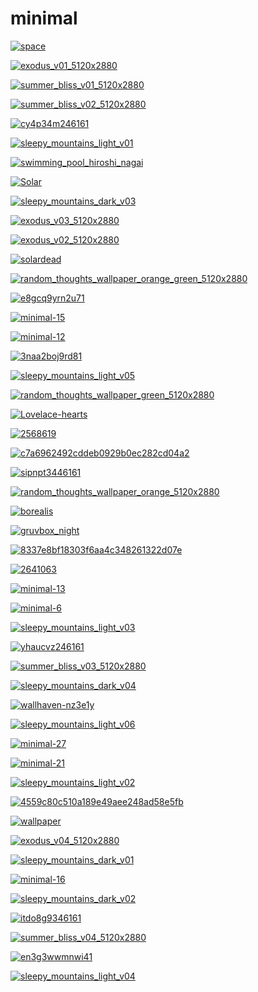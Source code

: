 # minimal

<a href="space.jpg"><img alt="space" src="space.jpg"></a>

<a href="exodus_v01_5120x2880.png"><img alt="exodus_v01_5120x2880" src="exodus_v01_5120x2880.png"></a>

<a href="summer_bliss_v01_5120x2880.png"><img alt="summer_bliss_v01_5120x2880" src="summer_bliss_v01_5120x2880.png"></a>

<a href="summer_bliss_v02_5120x2880.png"><img alt="summer_bliss_v02_5120x2880" src="summer_bliss_v02_5120x2880.png"></a>

<a href="cy4p34m246161.jpg"><img alt="cy4p34m246161" src="cy4p34m246161.jpg"></a>

<a href="sleepy_mountains_light_v01.png"><img alt="sleepy_mountains_light_v01" src="sleepy_mountains_light_v01.png"></a>

<a href="swimming_pool_hiroshi_nagai.jpg"><img alt="swimming_pool_hiroshi_nagai" src="swimming_pool_hiroshi_nagai.jpg"></a>

<a href="Solar.jpg"><img alt="Solar" src="Solar.jpg"></a>

<a href="sleepy_mountains_dark_v03.png"><img alt="sleepy_mountains_dark_v03" src="sleepy_mountains_dark_v03.png"></a>

<a href="exodus_v03_5120x2880.png"><img alt="exodus_v03_5120x2880" src="exodus_v03_5120x2880.png"></a>

<a href="exodus_v02_5120x2880.png"><img alt="exodus_v02_5120x2880" src="exodus_v02_5120x2880.png"></a>

<a href="solardead.jpg"><img alt="solardead" src="solardead.jpg"></a>

<a href="random_thoughts_wallpaper_orange_green_5120x2880.png"><img alt="random_thoughts_wallpaper_orange_green_5120x2880" src="random_thoughts_wallpaper_orange_green_5120x2880.png"></a>

<a href="e8gcq9yrn2u71.jpg"><img alt="e8gcq9yrn2u71" src="e8gcq9yrn2u71.jpg"></a>

<a href="minimal-15.png"><img alt="minimal-15" src="minimal-15.png"></a>

<a href="minimal-12.jpg"><img alt="minimal-12" src="minimal-12.jpg"></a>

<a href="3naa2boj9rd81.png"><img alt="3naa2boj9rd81" src="3naa2boj9rd81.png"></a>

<a href="sleepy_mountains_light_v05.png"><img alt="sleepy_mountains_light_v05" src="sleepy_mountains_light_v05.png"></a>

<a href="random_thoughts_wallpaper_green_5120x2880.png"><img alt="random_thoughts_wallpaper_green_5120x2880" src="random_thoughts_wallpaper_green_5120x2880.png"></a>

<a href="Lovelace-hearts.png"><img alt="Lovelace-hearts" src="Lovelace-hearts.png"></a>

<a href="2568619.jpg"><img alt="2568619" src="2568619.jpg"></a>

<a href="c7a6962492cddeb0929b0ec282cd04a2.jpg"><img alt="c7a6962492cddeb0929b0ec282cd04a2" src="c7a6962492cddeb0929b0ec282cd04a2.jpg"></a>

<a href="sipnpt3446161.jpg"><img alt="sipnpt3446161" src="sipnpt3446161.jpg"></a>

<a href="random_thoughts_wallpaper_orange_5120x2880.png"><img alt="random_thoughts_wallpaper_orange_5120x2880" src="random_thoughts_wallpaper_orange_5120x2880.png"></a>

<a href="borealis.png"><img alt="borealis" src="borealis.png"></a>

<a href="gruvbox_night.png"><img alt="gruvbox_night" src="gruvbox_night.png"></a>

<a href="8337e8bf18303f6aa4c348261322d07e.jpg"><img alt="8337e8bf18303f6aa4c348261322d07e" src="8337e8bf18303f6aa4c348261322d07e.jpg"></a>

<a href="2641063.png"><img alt="2641063" src="2641063.png"></a>

<a href="minimal-13.jpg"><img alt="minimal-13" src="minimal-13.jpg"></a>

<a href="minimal-6.jpg"><img alt="minimal-6" src="minimal-6.jpg"></a>

<a href="sleepy_mountains_light_v03.png"><img alt="sleepy_mountains_light_v03" src="sleepy_mountains_light_v03.png"></a>

<a href="yhaucvz246161.jpg"><img alt="yhaucvz246161" src="yhaucvz246161.jpg"></a>

<a href="summer_bliss_v03_5120x2880.png"><img alt="summer_bliss_v03_5120x2880" src="summer_bliss_v03_5120x2880.png"></a>

<a href="sleepy_mountains_dark_v04.png"><img alt="sleepy_mountains_dark_v04" src="sleepy_mountains_dark_v04.png"></a>

<a href="wallhaven-nz3e1y.png"><img alt="wallhaven-nz3e1y" src="wallhaven-nz3e1y.png"></a>

<a href="sleepy_mountains_light_v06.png"><img alt="sleepy_mountains_light_v06" src="sleepy_mountains_light_v06.png"></a>

<a href="minimal-27.png"><img alt="minimal-27" src="minimal-27.png"></a>

<a href="minimal-21.jpg"><img alt="minimal-21" src="minimal-21.jpg"></a>

<a href="sleepy_mountains_light_v02.png"><img alt="sleepy_mountains_light_v02" src="sleepy_mountains_light_v02.png"></a>

<a href="4559c80c510a189e49aee248ad58e5fb.jpg"><img alt="4559c80c510a189e49aee248ad58e5fb" src="4559c80c510a189e49aee248ad58e5fb.jpg"></a>

<a href="wallpaper.png"><img alt="wallpaper" src="wallpaper.png"></a>

<a href="exodus_v04_5120x2880.png"><img alt="exodus_v04_5120x2880" src="exodus_v04_5120x2880.png"></a>

<a href="sleepy_mountains_dark_v01.png"><img alt="sleepy_mountains_dark_v01" src="sleepy_mountains_dark_v01.png"></a>

<a href="minimal-16.jpg"><img alt="minimal-16" src="minimal-16.jpg"></a>

<a href="sleepy_mountains_dark_v02.png"><img alt="sleepy_mountains_dark_v02" src="sleepy_mountains_dark_v02.png"></a>

<a href="itdo8g9346161.jpg"><img alt="itdo8g9346161" src="itdo8g9346161.jpg"></a>

<a href="summer_bliss_v04_5120x2880.png"><img alt="summer_bliss_v04_5120x2880" src="summer_bliss_v04_5120x2880.png"></a>

<a href="en3g3wwmnwi41.png"><img alt="en3g3wwmnwi41" src="en3g3wwmnwi41.png"></a>

<a href="sleepy_mountains_light_v04.png"><img alt="sleepy_mountains_light_v04" src="sleepy_mountains_light_v04.png"></a>

